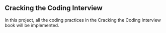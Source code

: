 ## Cracking the Coding Interview

In this project, all the coding practices in the Cracking the Coding Interview book will be implemented.